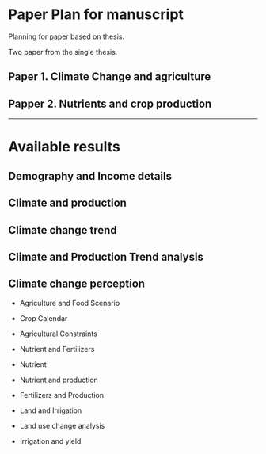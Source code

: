 # Paper Plan for manuscript

Planning for paper based on thesis.

Two paper from the single thesis.

## Paper 1. Climate Change and agriculture

## Papper 2. Nutrients and crop production

---

# Available results

## Demography and Income details

## Climate and production

## Climate change trend

## Climate and Production Trend analysis

## Climate change perception

- Agriculture and Food Scenario

- Crop Calendar
- Agricultural Constraints
- Nutrient and Fertilizers
- Nutrient
- Nutrient and production
- Fertilizers and Production
- Land and Irrigation
- Land use change analysis
- Irrigation and yield




